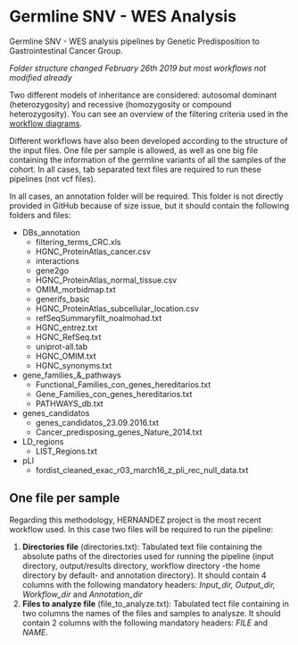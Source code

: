 # Germline SNV - WES Analysis
Germline SNV - WES analysis pipelines by Genetic Predisposition to Gastrointestinal Cancer Group.

_Folder structure changed February 26th 2019 but most workflows not modified already_


Two different models of inheritance are considered: autosomal dominant (heterozygosity) and recessive (homozygosity or compound heterozygosity). You can see an overview of the filtering criteria used in the [workflow diagrams](https://github.com/marcos-diazg/SNV_germline_WES_analysis/tree/master/Workflow_diagram).

Different workflows have also been developed according to the structure of the input files. One file per sample is allowed, as well as one big file containing the information of the germline variants of all the samples of the cohort. In all cases, tab separated text files are required to run these pipelines (not vcf files).

In all cases, an annotation folder will be required. This folder is not directly provided in GitHub because of size issue, but it should contain the following folders and files:
* DBs_annotation
  * filtering_terms_CRC.xls
  * HGNC_ProteinAtlas_cancer.csv
  * interactions
  * gene2go
  * HGNC_ProteinAtlas_normal_tissue.csv
  * OMIM_morbidmap.txt
  * generifs_basic
  * HGNC_ProteinAtlas_subcellular_location.csv
  * refSeqSummaryfilt_noalmohad.txt
  * HGNC_entrez.txt
  * HGNC_RefSeq.txt
  * uniprot-all.tab
  * HGNC_OMIM.txt
  * HGNC_synonyms.txt
* gene_families_&_pathways
  * Functional_Families_con_genes_hereditarios.txt
  * Gene_Families_con_genes_hereditarios.txt
  * PATHWAYS_db.txt
* genes_candidatos
  * genes_candidatos_23.09.2016.txt
  * Cancer_predisposing_genes_Nature_2014.txt
* LD_regions
  * LIST_Regions.txt
* pLI
  * fordist_cleaned_exac_r03_march16_z_pli_rec_null_data.txt


## One file per sample
Regarding this methodology, HERNANDEZ project is the most recent workflow used. In this case two files will be required to run the pipeline:
1. __Directories file__ (directories.txt): Tabulated text file containing the absolute paths of the directories used for running the pipeline (input directory, output/results directory, workflow directory -the home directory by default- and annotation directory). It should contain 4 columns with the following mandatory headers: _Input_dir, Output_dir, Workflow_dir_ and _Annotation_dir_
2. __Files to analyze file__ (file_to_analyze.txt): Tabulated tect file containing in two columns the names of the files and samples to analysze. It should contain 2 columns with the following mandatory headers: _FILE_ and _NAME_.
